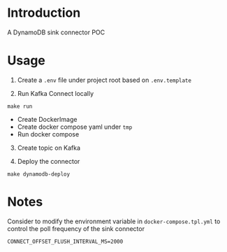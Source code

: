 # Introduction

A DynamoDB sink connector POC



# Usage

1. Create a `.env` file under project root based on `.env.template`

2. Run Kafka Connect locally
```
make run
```
- Create DockerImage
- Create docker compose yaml under `tmp`
- Run docker compose

3. Create topic on Kafka

4. Deploy the connector
```
make dynamodb-deploy
```

# Notes
Consider to modify the environment variable in `docker-compose.tpl.yml` to control the poll frequency of the sink connector
```shell
CONNECT_OFFSET_FLUSH_INTERVAL_MS=2000
```
